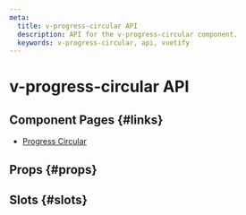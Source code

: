 ```yaml
---
meta:
  title: v-progress-circular API
  description: API for the v-progress-circular component.
  keywords: v-progress-circular, api, vuetify
---
```


# v-progress-circular API

<entry-ad />

## Component Pages {#links}

- [Progress Circular](components/progress-circular)

## Props {#props}

<api-section name="v-progress-circular" section="props" />

## Slots {#slots}

<api-section name="v-progress-circular" section="slots" />

<backmatter />
